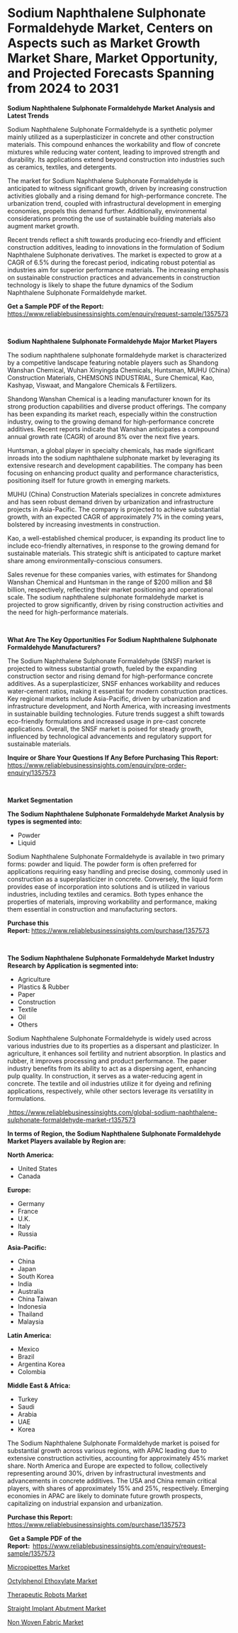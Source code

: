 <p><h1>Sodium Naphthalene Sulphonate Formaldehyde Market, Centers on Aspects such as Market Growth Market Share, Market Opportunity, and Projected Forecasts Spanning from 2024 to 2031</h1></p><p><strong>Sodium Naphthalene Sulphonate Formaldehyde Market Analysis and Latest Trends</strong></p>
<p><p>Sodium Naphthalene Sulphonate Formaldehyde is a synthetic polymer mainly utilized as a superplasticizer in concrete and other construction materials. This compound enhances the workability and flow of concrete mixtures while reducing water content, leading to improved strength and durability. Its applications extend beyond construction into industries such as ceramics, textiles, and detergents.</p><p>The market for Sodium Naphthalene Sulphonate Formaldehyde is anticipated to witness significant growth, driven by increasing construction activities globally and a rising demand for high-performance concrete. The urbanization trend, coupled with infrastructural development in emerging economies, propels this demand further. Additionally, environmental considerations promoting the use of sustainable building materials also augment market growth.</p><p>Recent trends reflect a shift towards producing eco-friendly and efficient construction additives, leading to innovations in the formulation of Sodium Naphthalene Sulphonate derivatives. The market is expected to grow at a CAGR of 6.5% during the forecast period, indicating robust potential as industries aim for superior performance materials. The increasing emphasis on sustainable construction practices and advancements in construction technology is likely to shape the future dynamics of the Sodium Naphthalene Sulphonate Formaldehyde market.</p></p>
<p><strong>Get a Sample PDF of the Report:&nbsp;</strong> <a href="https://www.reliablebusinessinsights.com/enquiry/request-sample/1357573?utm_campaign=57&utm_medium=2&utm_source=Github&utm_content=ia&utm_term=07112024&utm_id=sodium-naphthalene-sulphonate-formaldehyde">https://www.reliablebusinessinsights.com/enquiry/request-sample/1357573</a></p>
<p>&nbsp;</p>
<p><strong>Sodium Naphthalene Sulphonate Formaldehyde Major Market Players</strong></p>
<p><p>The sodium naphthalene sulphonate formaldehyde market is characterized by a competitive landscape featuring notable players such as Shandong Wanshan Chemical, Wuhan Xinyingda Chemicals, Huntsman, MUHU (China) Construction Materials, CHEMSONS INDUSTRIAL, Sure Chemical, Kao, Kashyap, Viswaat, and Mangalore Chemicals & Fertilizers.</p><p>Shandong Wanshan Chemical is a leading manufacturer known for its strong production capabilities and diverse product offerings. The company has been expanding its market reach, especially within the construction industry, owing to the growing demand for high-performance concrete additives. Recent reports indicate that Wanshan anticipates a compound annual growth rate (CAGR) of around 8% over the next five years.</p><p>Huntsman, a global player in specialty chemicals, has made significant inroads into the sodium naphthalene sulphonate market by leveraging its extensive research and development capabilities. The company has been focusing on enhancing product quality and performance characteristics, positioning itself for future growth in emerging markets.</p><p>MUHU (China) Construction Materials specializes in concrete admixtures and has seen robust demand driven by urbanization and infrastructure projects in Asia-Pacific. The company is projected to achieve substantial growth, with an expected CAGR of approximately 7% in the coming years, bolstered by increasing investments in construction.</p><p>Kao, a well-established chemical producer, is expanding its product line to include eco-friendly alternatives, in response to the growing demand for sustainable materials. This strategic shift is anticipated to capture market share among environmentally-conscious consumers.</p><p>Sales revenue for these companies varies, with estimates for Shandong Wanshan Chemical and Huntsman in the range of $200 million and $8 billion, respectively, reflecting their market positioning and operational scale. The sodium naphthalene sulphonate formaldehyde market is projected to grow significantly, driven by rising construction activities and the need for high-performance materials.</p></p>
<p>&nbsp;</p>
<p><strong>What Are The Key Opportunities For Sodium Naphthalene Sulphonate Formaldehyde Manufacturers?</strong></p>
<p><p>The Sodium Naphthalene Sulphonate Formaldehyde (SNSF) market is projected to witness substantial growth, fueled by the expanding construction sector and rising demand for high-performance concrete additives. As a superplasticizer, SNSF enhances workability and reduces water-cement ratios, making it essential for modern construction practices. Key regional markets include Asia-Pacific, driven by urbanization and infrastructure development, and North America, with increasing investments in sustainable building technologies. Future trends suggest a shift towards eco-friendly formulations and increased usage in pre-cast concrete applications. Overall, the SNSF market is poised for steady growth, influenced by technological advancements and regulatory support for sustainable materials.</p></p>
<p><strong>Inquire or Share Your Questions If Any Before Purchasing This Report:</strong> <a href="https://www.reliablebusinessinsights.com/enquiry/pre-order-enquiry/1357573?utm_campaign=57&utm_medium=2&utm_source=Github&utm_content=ia&utm_term=07112024&utm_id=sodium-naphthalene-sulphonate-formaldehyde">https://www.reliablebusinessinsights.com/enquiry/pre-order-enquiry/1357573</a></p>
<p>&nbsp;</p>
<p><strong>Market Segmentation</strong></p>
<p><strong>The Sodium Naphthalene Sulphonate Formaldehyde Market Analysis by types is segmented into:</strong></p>
<p><ul><li>Powder</li><li>Liquid</li></ul></p>
<p><p>Sodium Naphthalene Sulphonate Formaldehyde is available in two primary forms: powder and liquid. The powder form is often preferred for applications requiring easy handling and precise dosing, commonly used in construction as a superplasticizer in concrete. Conversely, the liquid form provides ease of incorporation into solutions and is utilized in various industries, including textiles and ceramics. Both types enhance the properties of materials, improving workability and performance, making them essential in construction and manufacturing sectors.</p></p>
<p><strong>Purchase this Report:&nbsp;</strong><a href="https://www.reliablebusinessinsights.com/purchase/1357573?utm_campaign=57&utm_medium=2&utm_source=Github&utm_content=ia&utm_term=07112024&utm_id=sodium-naphthalene-sulphonate-formaldehyde">https://www.reliablebusinessinsights.com/purchase/1357573</a></p>
<p>&nbsp;</p>
<p><strong>The Sodium Naphthalene Sulphonate Formaldehyde Market Industry Research by Application is segmented into:</strong></p>
<p><ul><li>Agriculture</li><li>Plastics & Rubber</li><li>Paper</li><li>Construction</li><li>Textile</li><li>Oil</li><li>Others</li></ul></p>
<p><p>Sodium Naphthalene Sulphonate Formaldehyde is widely used across various industries due to its properties as a dispersant and plasticizer. In agriculture, it enhances soil fertility and nutrient absorption. In plastics and rubber, it improves processing and product performance. The paper industry benefits from its ability to act as a dispersing agent, enhancing pulp quality. In construction, it serves as a water-reducing agent in concrete. The textile and oil industries utilize it for dyeing and refining applications, respectively, while other sectors leverage its versatility in formulations.</p></p>
<p><a href="https://www.reliablebusinessinsights.com/global-sodium-naphthalene-sulphonate-formaldehyde-market-r1357573?utm_campaign=57&utm_medium=2&utm_source=Github&utm_content=ia&utm_term=07112024&utm_id=sodium-naphthalene-sulphonate-formaldehyde">&nbsp;https://www.reliablebusinessinsights.com/global-sodium-naphthalene-sulphonate-formaldehyde-market-r1357573</a></p>
<p><strong>In terms of Region, the Sodium Naphthalene Sulphonate Formaldehyde Market Players available by Region are:</strong></p>
<p>
    <p> <strong> North America: </strong>
        <ul>
            <li>United States</li>
            <li>Canada</li>
        </ul>
        </p> 
    <p> <strong> Europe: </strong>
        <ul>
            <li>Germany</li>
            <li>France</li>
            <li>U.K.</li>
            <li>Italy</li>
            <li>Russia</li>
        </ul>
        </p> 
    <p> <strong> Asia-Pacific: </strong>
        <ul>
            <li>China</li>
            <li>Japan</li>
            <li>South Korea</li>
            <li>India</li>
            <li>Australia</li>
            <li>China Taiwan</li>
            <li>Indonesia</li>
            <li>Thailand</li>
            <li>Malaysia</li>
        </ul>
        </p> 
    <p> <strong> Latin America: </strong>
        <ul>
            <li>Mexico</li>
            <li>Brazil</li>
            <li>Argentina Korea</li>
            <li>Colombia</li>
        </ul>
        </p> 
    <p> <strong> Middle East & Africa: </strong>
        <ul>
            <li>Turkey</li>
            <li>Saudi</li>
            <li>Arabia</li>
            <li>UAE</li>
            <li>Korea</li>
        </ul>
    </p>
    </p>
<p><p>The Sodium Naphthalene Sulphonate Formaldehyde market is poised for substantial growth across various regions, with APAC leading due to extensive construction activities, accounting for approximately 45% market share. North America and Europe are expected to follow, collectively representing around 30%, driven by infrastructural investments and advancements in concrete additives. The USA and China remain critical players, with shares of approximately 15% and 25%, respectively. Emerging economies in APAC are likely to dominate future growth prospects, capitalizing on industrial expansion and urbanization.</p></p>
<p><strong>Purchase this Report: </strong><a href="https://www.reliablebusinessinsights.com/purchase/1357573?utm_campaign=57&utm_medium=2&utm_source=Github&utm_content=ia&utm_term=07112024&utm_id=sodium-naphthalene-sulphonate-formaldehyde">https://www.reliablebusinessinsights.com/purchase/1357573</a></p>
<p>&nbsp;<strong>Get a Sample PDF of the Report:&nbsp;&nbsp;</strong><a href="https://www.reliablebusinessinsights.com/enquiry/request-sample/1357573?utm_campaign=57&utm_medium=2&utm_source=Github&utm_content=ia&utm_term=07112024&utm_id=sodium-naphthalene-sulphonate-formaldehyde">https://www.reliablebusinessinsights.com/enquiry/request-sample/1357573</a></p>
<p><strong></strong></p>
<p><p><a href="https://issuu.com/reportprime-2/docs/micropipettes-market-size-2030.pptx_9771aaa4d7f73f?utm_campaign=57&utm_medium=2&utm_source=Github&utm_content=ia&utm_term=07112024&utm_id=sodium-naphthalene-sulphonate-formaldehyde">Micropipettes Market</a></p><p><a href="https://github.com/SidorelaGurakuqi596/Market-Research-Report-List-1/blob/main/octylphenol-ethoxylate-market.md?utm_campaign=57&utm_medium=2&utm_source=Github&utm_content=ia&utm_term=07112024&utm_id=sodium-naphthalene-sulphonate-formaldehyde">Octylphenol Ethoxylate Market</a></p><p><a href="https://issuu.com/reportprime-2/docs/therapeutic-robots-market-size-2030_a8f153f379a195?utm_campaign=57&utm_medium=2&utm_source=Github&utm_content=ia&utm_term=07112024&utm_id=sodium-naphthalene-sulphonate-formaldehyde">Therapeutic Robots Market</a></p><p><a href="https://issuu.com/reportprime-2/docs/straight-implant-abutment-market-si_85a5cf8b22952b?utm_campaign=57&utm_medium=2&utm_source=Github&utm_content=ia&utm_term=07112024&utm_id=sodium-naphthalene-sulphonate-formaldehyde">Straight Implant Abutment Market</a></p><p><a href="https://github.com/RogerBennett414/Market-Research-Report-List-1/blob/main/non-woven-fabric-market.md?utm_campaign=57&utm_medium=2&utm_source=Github&utm_content=ia&utm_term=07112024&utm_id=sodium-naphthalene-sulphonate-formaldehyde">Non Woven Fabric Market</a></p></p>